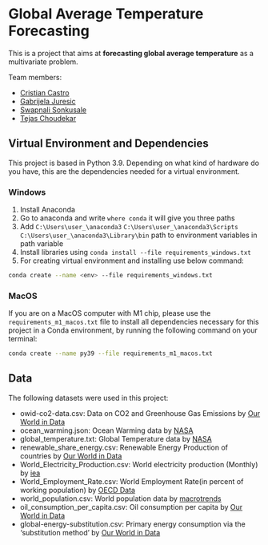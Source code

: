 # Global Average Temperature Forecasting

This is a project that aims at **forecasting global average temperature** as a multivariate problem. 

Team members:
- [Cristian Castro](https://github.com/cristian-castro-a)
- [Gabrijela Juresic]()
- [Swapnali Sonkusale]()
- [Tejas Choudekar]()

## Virtual Environment and Dependencies
This project is based in Python 3.9. Depending on what kind of hardware do you have, this are the dependencies needed for a virtual environment.

### Windows
1. Install Anaconda
2. Go to anaconda and write `where conda` it will give you three paths
3. Add `C:\Users\user_\anaconda3` `C:\Users\user_\anaconda3\Scripts` `C:\Users\user_\anaconda3\Library\bin` path to environment variables in path variable
4. Install libraries using `conda install --file requirements_windows.txt`
5. For creating virtual environment and installing use below command: 
```bash 
conda create --name <env> --file requirements_windows.txt
```

### MacOS
If you are on a MacOS computer with M1 chip, please use the `requirements_m1_macos.txt` file to install all dependencies necessary for this project in a Conda environment, by running the following command on your terminal:
```bash
conda create --name py39 --file requirements_m1_macos.txt
```

## Data
The following datasets were used in this project:
- owid-co2-data.csv: Data on CO2 and Greenhouse Gas Emissions by [Our World in Data](https://github.com/owid/co2-data)
- ocean_warming.json: Ocean Warming data by [NASA](https://climate.nasa.gov/vital-signs/ocean-warming/)
- global_temperature.txt: Global Temperature data by [NASA](https://climate.nasa.gov/vital-signs/global-temperature/)
- renewable_share_energy.csv: Renewable Energy Production of countries by [Our World in Data](https://ourworldindata.org/renewable-energy)
- World_Electricity_Production.csv: World electricity production (Monthly) by [iea](https://www.iea.org/reports/monthly-electricity-statistics-overview)
- World_Employment_Rate.csv: World Employment Rate(in percent of working population) by [OECD Data](https://data.oecd.org/emp/employment-rate.htm)
- world_population.csv: World population data by [macrotrends](https://www.macrotrends.net/countries/WLD/world/population)
- oil_consumption_per_capita.csv: Oil consumption per capita by [Our World in Data](https://ourworldindata.org/grapher/oil-consumption-per-capita)
- global-energy-substitution.csv: Primary energy consumption via the ‘substitution method’ by [Our World in Data](https://ourworldindata.org/energy-production-consumption)
